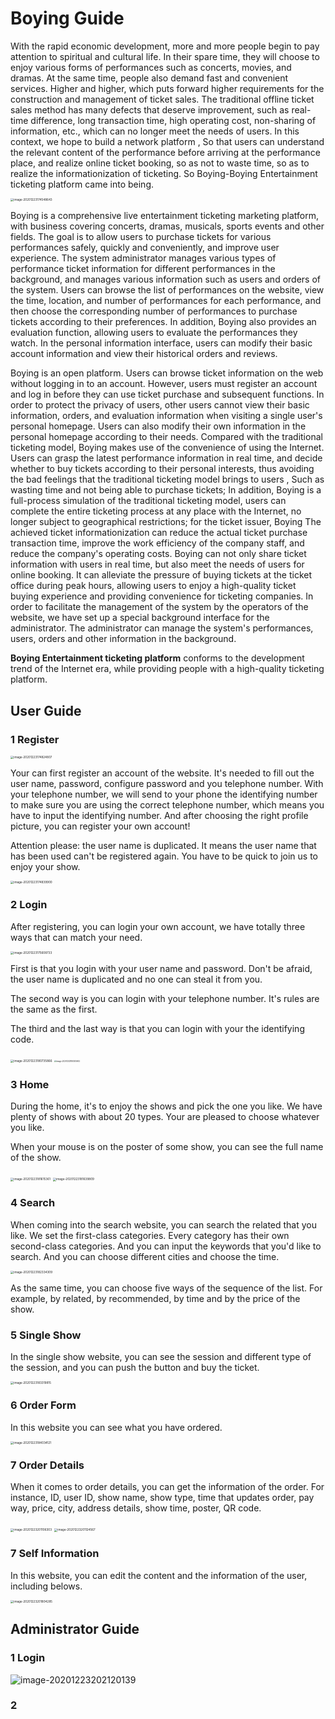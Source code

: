 # Boying Guide

With the rapid economic development, more and more people begin to pay attention to spiritual and cultural life. In their spare time, they will choose to enjoy various forms of performances such as concerts, movies, and dramas. At the same time, people also demand fast and convenient services. Higher and higher, which puts forward higher requirements for the construction and management of ticket sales. The traditional offline ticket sales method has many defects that deserve improvement, such as real-time difference, long transaction time, high operating cost, non-sharing of information, etc., which can no longer meet the needs of users. In this context, we hope to build a network platform , So that users can understand the relevant content of the performance before arriving at the performance place, and realize online ticket booking, so as not to waste time, so as to realize the informationization of ticketing. So Boying-Boying Entertainment ticketing platform came into being.

<img src="https://i.loli.net/2020/12/23/AvjQNfPzdVDqBa6.png" alt="image-20201223174548643" style="zoom:33%;" />

Boying is a comprehensive live entertainment ticketing marketing platform, with business covering concerts, dramas, musicals, sports events and other fields. The goal is to allow users to purchase tickets for various performances safely, quickly and conveniently, and improve user experience. The system administrator manages various types of performance ticket information for different performances in the background, and manages various information such as users and orders of the system. Users can browse the list of performances on the website, view the time, location, and number of performances for each performance, and then choose the corresponding number of performances to purchase tickets according to their preferences. In addition, Boying also provides an evaluation function, allowing users to evaluate the performances they watch. In the personal information interface, users can modify their basic account information and view their historical orders and reviews.



Boying is an open platform. Users can browse ticket information on the web without logging in to an account. However, users must register an account and log in before they can use ticket purchase and subsequent functions. In order to protect the privacy of users, other users cannot view their basic information, orders, and evaluation information when visiting a single user's personal homepage. Users can also modify their own information in the personal homepage according to their needs.
Compared with the traditional ticketing model, Boying makes use of the convenience of using the Internet. Users can grasp the latest performance information in real time, and decide whether to buy tickets according to their personal interests, thus avoiding the bad feelings that the traditional ticketing model brings to users , Such as wasting time and not being able to purchase tickets; In addition, Boying is a full-process simulation of the traditional ticketing model, users can complete the entire ticketing process at any place with the Internet, no longer subject to geographical restrictions; for the ticket issuer, Boying The achieved ticket informationization can reduce the actual ticket purchase transaction time, improve the work efficiency of the company staff, and reduce the company's operating costs. Boying can not only share ticket information with users in real time, but also meet the needs of users for online booking. It can alleviate the pressure of buying tickets at the ticket office during peak hours, allowing users to enjoy a high-quality ticket buying experience and providing convenience for ticketing companies.
In order to facilitate the management of the system by the operators of the website, we have set up a special background interface for the administrator. The administrator can manage the system's performances, users, orders and other information in the background.

**Boying Entertainment ticketing platform** conforms to the development trend of the Internet era, while providing people with a high-quality ticketing platform.

## User Guide

### 1 Register

<img src="https://i.loli.net/2020/12/23/qcp92VkhxKHugW7.png" alt="image-20201223174824807" style="zoom: 33%;" />

Your can first register an account of the website. It's needed to fill out the user name, password, configure password and you telephone number. With your telephone number, we will send to your phone the identifying number to make sure you are using the correct telephone number, which means you have to input the identifying number. And after choosing the right profile picture, you can register your own account!

Attention please: the user name is duplicated. It means the user name that has been used can't be registered again. You have to be quick to join us to enjoy your show.

<img src="https://i.loli.net/2020/12/23/bA6jYQgSyhkaeDO.png" alt="image-20201223174839900" style="zoom: 33%;" />

### 2 Login

After registering, you can login your own account, we have totally three ways that can match your need.

<img src="https://i.loli.net/2020/12/23/YkxQseq7vA6RoaK.png" alt="image-20201223175608733" style="zoom: 33%;" />

First is that you login with your user name and password. Don't be afraid, the user name is duplicated and no one can steal it from you.

The second way is you can login with your telephone number. It's rules are the same as the first.

The third and the last way is that you can login with your the identifying code. 

<img src="C:\Users\Lenovo\AppData\Roaming\Typora\typora-user-images\image-20201223180735866.png" alt="image-20201223180735866" style="zoom: 33%;" />

<img src="https://i.loli.net/2020/12/23/Zei8pVKhIJgHbWA.png" alt="image-20201223180305942" style="zoom:20%;" />

### 3 Home

During the home, it's to enjoy the shows and pick the one you like. We have plenty of shows with about 20 types. Your are pleased to choose whatever you like.

When your mouse is on the poster of some show, you can see the full name of the show.

<img src="C:\Users\Lenovo\AppData\Roaming\Typora\typora-user-images\image-20201223181615361.png" alt="image-20201223181615361" style="zoom:33%;" />

<img src="C:\Users\Lenovo\AppData\Roaming\Typora\typora-user-images\image-20201223181639809.png" alt="image-20201223181639809" style="zoom:33%;" />

### 4 Search

When coming into the search website, you can search the related that you like. We set the first-class categories. Every category has their own second-class categories. And you can input the keywords that you'd like to search. And you can choose different cities and choose the time.

<img src="C:\Users\Lenovo\AppData\Roaming\Typora\typora-user-images\image-20201223182334309.png" alt="image-20201223182334309" style="zoom:33%;" />

As the same time, you can choose five ways of the sequence of the list. For example, by related, by recommended, by time and by the price of the show.

### 5 Single Show

In the single show website, you can see the session and different type of the session, and you can push the button and buy the ticket. 

<img src="C:\Users\Lenovo\AppData\Roaming\Typora\typora-user-images\image-20201223183319815.png" alt="image-20201223183319815" style="zoom:33%;" />

### 6 Order Form

In this website you can see what you have ordered. 

<img src="C:\Users\Lenovo\AppData\Roaming\Typora\typora-user-images\image-20201223184034121.png" alt="image-20201223184034121" style="zoom:33%;" />

### 7 Order Details

When it comes to order details, you can get the information of the order. For instance, ID, user ID, show name, show type, time that updates order, pay way, price, city, address details, show time, poster, QR code.

<img src="https://i.loli.net/2020/12/23/aNneC6KAhLHRWys.png" alt="image-20201223201106303" style="zoom:33%;" />

<img src="C:\Users\Lenovo\AppData\Roaming\Typora\typora-user-images\image-20201223201124567.png" alt="image-20201223201124567" style="zoom:33%;" />

### 7 Self Information

In this website, you can edit the content and the information of the user, including belows.

<img src="C:\Users\Lenovo\AppData\Roaming\Typora\typora-user-images\image-20201223201804285.png" alt="image-20201223201804285" style="zoom:33%;" />

## Administrator Guide

### 1 Login



![image-20201223202120139](https://i.loli.net/2020/12/23/JUEP7SG2ptfxQzA.png)

### 2 